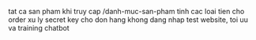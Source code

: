 <!-- login google -->
<!-- tim kiem order -->
<!-- Mua lai don hang -->
<!-- tra lai don hang -->
<!-- thanh toan lai don hang cho thanh toan -->
<!-- Binh luan san pham sau khi dat hang -->
<!-- dem view cho tin tuc -->
<!-- bo loc tin tuc -->
<!-- tag tin tuc -->
<!-- tim kiem bai viet -->
<!-- xu ly lai tracking order -->
<!-- bo loc thong bao nguoi dung -->
tat ca san pham khi truy cap /danh-muc-san-pham
tinh cac loai tien cho order
xu ly secret key cho don hang khong dang nhap
test website, toi uu va training chatbot